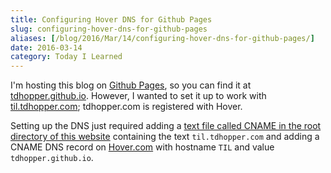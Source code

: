 ```yaml
---
title: Configuring Hover DNS for Github Pages
slug: configuring-hover-dns-for-github-pages
aliases: [/blog/2016/Mar/14/configuring-hover-dns-for-github-pages/]
date: 2016-03-14
category: Today I Learned
---
```


I'm hosting this blog on [Github Pages](https://pages.github.com/), so you can find it at [tdhopper.github.io](http://tdhopper.github.io). However, I wanted to set it up to work with [til.tdhopper.com](http://til.tdhopper.com); tdhopper.com is registered with Hover.

Setting up the DNS just required adding a [text file called CNAME in the root directory of this website](https://github.com/tdhopper/tdhopper.github.io/blob/master/CNAME) containing the text `til.tdhopper.com` and adding a CNAME DNS record on [Hover.com](https://www.hover.com/ "Domains and domain email made simple - Hover") with hostname `TIL` and value `tdhopper.github.io`.

